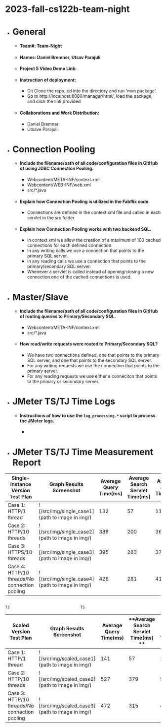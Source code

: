 # 2023-fall-cs122b-team-night

- # General
    - #### Team#: Team-Night
    
    - #### Names: Daniel Bremner, Utsav Parajuli
    
    - #### Project 5 Video Demo Link:

    - #### Instruction of deployment:
      - Git Clone the repo, cd into the directory and run 'mvn package'.
      - Go to http://localhost:8080/manager/html/, load the package, and click the link provided

    - #### Collaborations and Work Distribution:
      - Daniel Bremner:
      - Utsave Parajuli: 


- # Connection Pooling
    - #### Include the filename/path of all code/configuration files in GitHub of using JDBC Connection Pooling.
      - Webcontent/META-INF/context.xml
      - Webcontent/WEB-INF/web.xml
      - src/*.java
    
    - #### Explain how Connection Pooling is utilized in the Fabflix code.
      - Connections are defined in the context.xml file and called in each servlet in the src folder
    
    - #### Explain how Connection Pooling works with two backend SQL.
      - In context.xml we allow the creation of a maximum of 100 cached connections for each defined connection.
      - In any writing calls we use a connection that points to the primary SQL server.
      - In any reading calls we use a connection that points to the primary/secondary SQL server.
      - Whenever a servlet is called instead of opening/closing a new connection one of the cached connections is used.
    

- # Master/Slave
    - #### Include the filename/path of all code/configuration files in GitHub of routing queries to Primary/Secondary SQL.
      - Webcontent/META-INF/context.xml
      - src/*.java

    - #### How read/write requests were routed to Primary/Secondary SQL?
      - We have two connections defined, one that points to the primary SQL server, and one that points to the secondary SQL server.
      - For any writing requests we use the connection that points to the primary server.
      - For any reading requests we use either a conneciton that points to the primary or secondary server.
    

- # JMeter TS/TJ Time Logs
    - #### Instructions of how to use the `log_processing.*` script to process the JMeter logs.
      - 


- # JMeter TS/TJ Time Measurement Report

| **Single-instance Version Test Plan**          | **Graph Results Screenshot** | **Average Query Time(ms)** | **Average Search Servlet Time(ms)** | **Average JDBC Time(ms)** | **Analysis** |
|------------------------------------------------|------------------------------|----------------------------|-------------------------------------|---------------------------|--------------|
| Case 1: HTTP/1 thread                          | ![/src/img/single_case1](path to image in img/)   | 132                        | 57                                  | 114                       | ??           |
| Case 2: HTTP/10 threads                        | ![/src/img/single_case2](path to image in img/)   | 388                        | 200                                 | 369                       | ??           |
| Case 3: HTTPS/10 threads                       | ![/src/img/single_case3](path to image in img/)   | 395                        | 283                                 | 375                       | ??           |
| Case 4: HTTP/10 threads/No connection pooling  | ![/src/img/single_case4](path to image in img/)   | 428                        | 281                                 | 410                       | ??           |


                                                                                                                            TJ                                TS
| **Scaled Version Test Plan**                   | **Graph Results Screenshot** | **Average Query Time(ms)** | **Average Search Servlet Time(ms) ** | **Average JDBC Time(ms)** | **Analysis** |
|------------------------------------------------|------------------------------|----------------------------|--------------------------------------|---------------------------|--------------|
| Case 1: HTTP/1 thread                          | ![/src/img/scaled_case1](path to image in img/)   | 141                        | 57                                   | 122                       | ??           |
| Case 2: HTTP/10 threads                        | ![/src/img/scaled_case2](path to image in img/)   | 527                        | 379                                  | 508                       | ??           |
| Case 3: HTTP/10 threads/No connection pooling  | ![/src/img/scaled_case3](path to image in img/)   | 472                        | 315                                  | 453                       | ??           |
